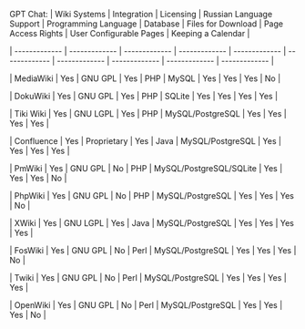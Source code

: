 ﻿





GPT Chat: | Wiki Systems | Integration | Licensing | Russian Language Support | Programming Language | Database | Files for Download | Page Access Rights | User Configurable Pages | Keeping a Calendar |

\| ------------- | ------------- | ------------- | ------------- | ------------- | ------------- | ------------- | ------------- | ------------- | ------------- |

| MediaWiki | Yes | GNU GPL | Yes | PHP | MySQL | Yes | Yes | Yes | No |

| DokuWiki | Yes | GNU GPL | Yes | PHP | SQLite | Yes | Yes | Yes | Yes |

| Tiki Wiki | Yes | GNU LGPL | Yes | PHP | MySQL/PostgreSQL | Yes | Yes | Yes | Yes |

| Confluence | Yes | Proprietary | Yes | Java | MySQL/PostgreSQL | Yes | Yes | Yes | Yes |

| PmWiki | Yes | GNU GPL | No | PHP | MySQL/PostgreSQL/SQLite | Yes | Yes | Yes | No |

| PhpWiki | Yes | GNU GPL | No | PHP | MySQL/PostgreSQL | Yes | Yes | Yes | No |

| XWiki | Yes | GNU LGPL | Yes | Java | MySQL/PostgreSQL | Yes | Yes | Yes | Yes |

| FosWiki | Yes | GNU GPL | No | Perl | MySQL/PostgreSQL | Yes | Yes | Yes | No |

| Twiki | Yes | GNU GPL | No | Perl | MySQL/PostgreSQL | Yes | Yes | Yes | Yes |

| OpenWiki | Yes | GNU GPL | No | Perl | MySQL/PostgreSQL | Yes | Yes | Yes | No |
